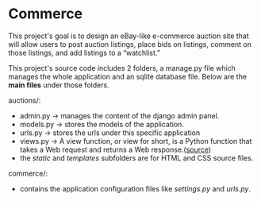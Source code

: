 # Commerce

This project's goal is to design an eBay-like e-commerce auction site that will allow users to post auction listings, place bids on listings, comment on those listings, and add listings to a “watchlist.”

This project's source code includes 2 folders, a manage.py file which manages the whole application and an sqlite database file. Below are the **main files** under those folders.

auctions/:
* admin.py -> manages the content of the django admin panel.
* models.py -> stores the models of the application.
* urls.py -> stores the urls under this specific application
* views.py -> A view function, or view for short, is a Python function that takes a Web request and returns a Web response.([source](https://docs.djangoproject.com/en/3.1/topics/http/views/))
* the *static* and *templates* subfolders are for HTML and CSS source files.

commerce/:
* contains the application configuration files like *settings.py* and *urls.py*.
